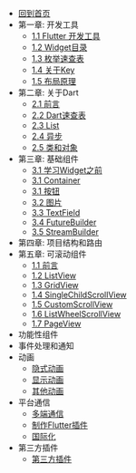 * [回到首页](/)
* 第一章: 开发工具
  * [1.1 Flutter 开发工具](flutter/preface/flutter.md) 
  * [1.2 Widget目录](flutter/preface/all_widget.md)
  * [1.3 枚举速查表](flutter/preface/enum.md)
  * [1.4 关于Key](flutter/key.md)
  * [1.5 布局原理](flutter/preface/layout.md)
* 第二章: 关于Dart
  * [2.1 前言](flutter/dart/dart.md)
  * [2.2 Dart速查表](flutter/dart/dart_dec.md)
  * [2.3 List](flutter/dart/list.md)
  * [2.4 异步](flutter/dart/async.md)
  * [2.5 类和对象](flutter/dart/class.md)
* 第三章: 基础组件
  * [3.1 学习Widget之前](flutter/widgets/前言.md)
  * [3.1 Container](flutter/widgets/container.md) 
  * [3.1 按钮](flutter/widgets/buttom.md)
  * [3.2 图片](flutter/widgets/image.md)
  * [3.3 TextField](flutter/widgets/textfield.md)
  * [3.4 FutureBuilder](flutter/widgets/futureBuilder.md)
  * [3.5 StreamBuilder](flutter/widgets/stream.md)
* 第四章: 项目结构和路由
* 第五章: 可滚动组件
  * [1.1 前言](flutter/scrollview/scroll.md)
  * [1.2 ListView](flutter/scrollview/ListView.md)
  * [1.3 GridView](flutter/scrollview/GridView.md)
  * [1.4 SingleChildScrollView](flutter/scrollview/SingleChildScrollView.md)
  * [1.5 CustomScrollView](flutter/scrollview/CustomScrollView.md)
  * [1.6 ListWheelScrollView](flutter/scrollview/ListWheelScrollView.md)
  * [1.7 PageView](flutter/scrollview/PageView.md)
* 功能性组件
* 事件处理和通知
* 动画 
  * [隐式动画](flutter/animation/animation1.md)
  * [显示动画](flutter/animation/animation2.md)
  * [其他动画](flutter/animation/animation3.md)  
* 平台通信
  * [多端通信](flutter/package/channel.md)
  * [制作Flutter插件](flutter/package/package.md)
  * [国际化](flutter/package/localizations.md)
* 第三方插件
  * [第三方插件](flutter/thirdparty/thirdpart.md) 